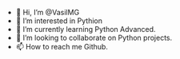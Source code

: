 - 👋 Hi, I’m @VasilMG
- 👀 I’m interested in Pythion
- 🌱 I’m currently learning Python Advanced.
- 💞️ I’m looking to collaborate on Python projects.
- 📫 How to reach me Github.

<!---
VasilMG/VasilMG is a ✨ special ✨ repository because its `README.md` (this file) appears on your GitHub profile.
You can click the Preview link to take a look at your changes.
--->
